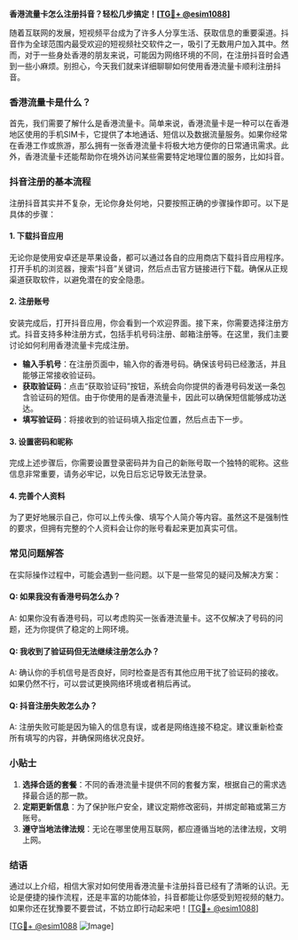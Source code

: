 **香港流量卡怎么注册抖音？轻松几步搞定！[[TG💪+ @esim1088](https://t.me/s/esim1088)]**

随着互联网的发展，短视频平台成为了许多人分享生活、获取信息的重要渠道。抖音作为全球范围内最受欢迎的短视频社交软件之一，吸引了无数用户加入其中。然而，对于一些身处香港的朋友来说，可能因为网络环境的不同，在注册抖音时会遇到一些小麻烦。别担心，今天我们就来详细聊聊如何使用香港流量卡顺利注册抖音。

### 香港流量卡是什么？

首先，我们需要了解什么是香港流量卡。简单来说，香港流量卡是一种可以在香港地区使用的手机SIM卡，它提供了本地通话、短信以及数据流量服务。如果你经常在香港工作或旅游，那么拥有一张香港流量卡将极大地方便你的日常通讯需求。此外，香港流量卡还能帮助你在境外访问某些需要特定地理位置的服务，比如抖音。

### 抖音注册的基本流程

注册抖音其实并不复杂，无论你身处何地，只要按照正确的步骤操作即可。以下是具体的步骤：

#### 1. 下载抖音应用
无论你是使用安卓还是苹果设备，都可以通过各自的应用商店下载抖音应用程序。打开手机的浏览器，搜索“抖音”关键词，然后点击官方链接进行下载。确保从正规渠道获取软件，以避免潜在的安全隐患。

#### 2. 注册账号
安装完成后，打开抖音应用，你会看到一个欢迎界面。接下来，你需要选择注册方式。抖音支持多种注册方式，包括手机号码注册、邮箱注册等。在这里，我们主要讨论如何利用香港流量卡完成注册。

- **输入手机号**：在注册页面中，输入你的香港号码。确保该号码已经激活，并且能够正常接收验证码。
- **获取验证码**：点击“获取验证码”按钮，系统会向你提供的香港号码发送一条包含验证码的短信。由于你使用的是香港流量卡，因此可以确保短信能够成功送达。
- **填写验证码**：将接收到的验证码填入指定位置，然后点击下一步。

#### 3. 设置密码和昵称
完成上述步骤后，你需要设置登录密码并为自己的新账号取一个独特的昵称。这些信息非常重要，请务必牢记，以免日后忘记导致无法登录。

#### 4. 完善个人资料
为了更好地展示自己，你可以上传头像、填写个人简介等内容。虽然这不是强制性的要求，但拥有完整的个人资料会让你的账号看起来更加真实可信。

### 常见问题解答

在实际操作过程中，可能会遇到一些问题。以下是一些常见的疑问及解决方案：

#### Q: 如果我没有香港号码怎么办？
A: 如果你没有香港号码，可以考虑购买一张香港流量卡。这不仅解决了号码的问题，还为你提供了稳定的上网环境。

#### Q: 我收到了验证码但无法继续注册怎么办？
A: 确认你的手机信号是否良好，同时检查是否有其他应用干扰了验证码的接收。如果仍然不行，可以尝试更换网络环境或者稍后再试。

#### Q: 抖音注册失败怎么办？
A: 注册失败可能是因为输入的信息有误，或者是网络连接不稳定。建议重新检查所有填写的内容，并确保网络状况良好。

### 小贴士

1. **选择合适的套餐**：不同的香港流量卡提供不同的套餐方案，根据自己的需求选择最合适的那一款。
2. **定期更新信息**：为了保护账户安全，建议定期修改密码，并绑定邮箱或第三方账号。
3. **遵守当地法律法规**：无论在哪里使用互联网，都应遵循当地的法律法规，文明上网。

### 结语

通过以上介绍，相信大家对如何使用香港流量卡注册抖音已经有了清晰的认识。无论是便捷的操作流程，还是丰富的功能体验，抖音都能让你感受到短视频的魅力。如果你还在犹豫要不要尝试，不妨立即行动起来吧！[[TG💪+ @esim1088](https://t.me/s/esim1088)]

[[TG💪+ @esim1088](https://t.me/s/esim1088) ![Image](https://i.postimg.cc/4NQfJmqS/Snipaste-2025-05-13-00-14-12.png)]
